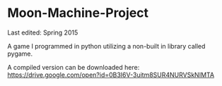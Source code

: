 # Moon-Machine-Project
Last edited: Spring 2015 

A game I programmed in python utilizing a non-built in library called pygame. 

A compiled version can be downloaded here:
https://drive.google.com/open?id=0B3I6V-3uitm8SUR4NURVSkNIMTA
